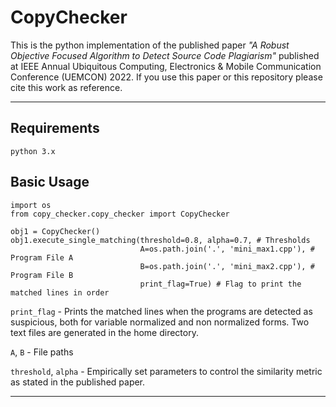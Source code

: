 # CopyChecker
This is the python implementation of the published paper *"A Robust Objective Focused Algorithm to Detect Source Code Plagiarism"* published at IEEE Annual Ubiquitous Computing, Electronics & Mobile Communication Conference (UEMCON) 2022. If you use this paper or this repository please cite this work as reference.

---

## Requirements
```
python 3.x
```

## Basic Usage
```
import os
from copy_checker.copy_checker import CopyChecker

obj1 = CopyChecker()
obj1.execute_single_matching(threshold=0.8, alpha=0.7, # Thresholds
                             A=os.path.join('.', 'mini_max1.cpp'), # Program File A
                             B=os.path.join('.', 'mini_max2.cpp'), # Program File B
                             print_flag=True) # Flag to print the matched lines in order

```
`print_flag` - Prints the matched lines when the programs are detected as suspicious, both for variable normalized and non normalized forms. Two text files are generated in the home directory.

`A`, `B` - File paths

`threshold`, `alpha` - Empirically set parameters to control the similarity metric as stated in the published paper.

---

